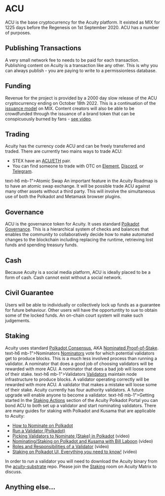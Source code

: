 # ACU

ACU is the base cryptocurrency for the Acuity platform. It existed as MIX for 1225 days before the <router-link to="/regenesis">Regenesis</router-link> on 1st September 2020. ACU has a number of purposes.

## Publishing Transactions

A very small network fee to needs to be paid for each transaction. Publishing content on Acuity is a transaction like any other. This is why you can always publish - you are paying to write to a permissionless database.

## Funding

Revenue for the project is provided by a 2000 day slow release of the ACU cryptocurrency ending on October 18th 2022. This is a continuation of the <a href="https://docs.mix-blockchain.org/en/latest/issuance.html" target="_blank">issuance model</a> on MIX.
Content creators will also be able to be crowdfunded through the issuance of a brand token that can be conspicuously burned by fans - <a href="https://www.youtube.com/watch?v=wY8pAahyIw4" target="_blank">see video</a>.

## Trading

Acuity has the currency code ACU and can be freely transferred and traded. There are currently two mains ways to trade ACU:
<ul>
<li>STEX have an <a href="https://app.stex.com/en/trading/pair/ETH/ACU/1D" target="_blank">ACU/ETH</a> pair.</li>
<li>You can find someone to trade with OTC on <a target="_blank" href="https://matrix.to/#/!kfaMBmYfTFkOzPtvdH:matrix.org?via=matrix.org">Element</a>, <a href="https://discord.gg/ekuJCWQeGz" target="_blank">Discord</a>, or <a target="_blank" href="https://t.me/Acuity_Trading">Telegram</a>.</li>
</ul>

text-h6 mb-1">Atomic Swap
An important feature in the Acuity Roadmap is to have an <router-link to="/atomic-swap">atomic swap</router-link> exchange. It will be possible trade ACU against many other assets without a third party. This will involve the simultaneous use of both the Polkadot and Metamask browser plugins.

## Governance

ACU is the governance token for Acuity. It uses standard <a href="https://wiki.polkadot.network/docs/en/learn-governance" target="_blank">Polkadot Governance</a>. This is a hierarchical system of checks and balances that enables the community to collaboratively decide how to make automated changes to the blockchain including replacing the runtime, retrieving lost funds and spending treasury funds.

## Cash

Because Acuity is a social media platform, ACU is ideally placed to be a form of cash. Cash cannot exist without a social network.

## Civil Guarantee

Users will be able to individually or collectively lock up funds as a guarantee for future behaviour. Other users will have the opportuntity to sue to obtain some of the locked funds. An on-chain court system will make such judgements.

## Staking

Acuity uses standard <a href="https://wiki.polkadot.network/docs/en/learn-consensus" target="_blank">Polkadot Consensus</a>, AKA <a href="https://wiki.polkadot.network/docs/en/learn-staking" target="_blank">Nominated Proof-of-Stake</a>.
text-h6 mb-1">Nominators
<a href="https://wiki.polkadot.network/docs/en/learn-nominator" target="_blank">Nominators</a> vote for which potential validators get to produce blocks. This is a much less involved process than running a validator. A nominator that does a good job of choosing validators will be rewarded with more ACU. A nominator that does a bad job will loose some of their stake.
text-h6 mb-1">Validators
<a href="https://wiki.polkadot.network/docs/en/learn-validator" target="_blank">Validators</a> maintain node infrastructure to produce blocks. A validator operating correctly will be rewarded with more ACU. A validator that makes a mistake will loose some of their stake. Acuity currently has four authority validators. A future upgrade will enable anyone to become a validator.
text-h6 mb-1">Getting started
In the <a href="https://polkadot.acuity.social/#/staking/actions" target="_blank">Staking Actions</a> section of the Acuity Polkadot Portal you can bond ACU to both set up a validator and start nominating validators.
There are many guides for staking with Polkadot and Kusama that are applicable to Acuity:
<ul>
  <li><a href="https://wiki.polkadot.network/docs/en/maintain-guides-how-to-nominate-polkadot" target="_blank">How to Nominate on Polkadot</a></li>
  <li><a href="https://wiki.polkadot.network/docs/en/maintain-guides-how-to-validate-polkadot" target="_blank">Run a Validator (Polkadot)</a></li>
  <li><a href="https://www.youtube.com/watch?v=ZMzhM1m4I-k" target="_blank">Picking Validators to Nominate (Stake) in Polkadot</a> (video)</li>
  <li><a href="https://www.youtube.com/watch?v=NYs9oWAbzbE" target="_blank">Nominating/Staking on Polkadot and Kusama with Bill Laboon</a> (video)</li>
  <li><a href="https://www.youtube.com/watch?v=riVg_Up_fCg" target="_blank">Roles and Responsibilities of a Validator</a> (video)</li>
  <li><a href="https://www.youtube.com/watch?v=QqlUYCrhKWw" target="_blank">Staking on Polkadot UI, Everything you need to know!</a> (video)</li>
</ul>

In order to run a validator you will need to download the Acuity binary from the <a href="https://github.com/acuity-social/acuity-substrate" target="_blank">acuity-substrate</a> repo.
Please join the <a target="_blank" href="https://matrix.to/#/!uvBQLOQZzBidUJYjWK:matrix.org?via=matrix.org">Staking</a> room on Acuity Matrix</a> to discuss.

## Anything else...


